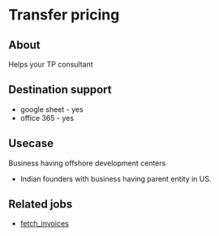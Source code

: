 # Transfer pricing

## About
Helps your TP consultant 

## Destination support 
- google sheet - yes
- office 365 - yes

## Usecase 
Business having offshore development centers 
- Indian founders with business having parent entity in US. 

## Related jobs 
- [fetch_invoices](/library/data_fetch/fetch_invoices)
